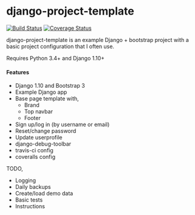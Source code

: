 # django-project-template
[![Build Status](https://travis-ci.org/bartromgens/django-project-template.svg?branch=master)](https://travis-ci.org/bartromgens/django-project-template) [![Coverage Status](https://coveralls.io/repos/github/bartromgens/django-project-template/badge.svg?branch=master)](https://coveralls.io/github/bartromgens/django-project-template?branch=master)

django-project-template is an example Django + bootstrap project with a basic project configuration that I often use. 

Requires Python 3.4+ and Django 1.10+

#### Features

- Django 1.10 and Bootstrap 3 
- Example Django app
- Base page template with,
  - Brand
  - Top navbar
  - Footer
- Sign up/log in (by username or email)
- Reset/change password
- Update userprofile
- django-debug-toolbar
- travis-ci config
- coveralls config

TODO,
- Logging
- Daily backups
- Create/load demo data
- Basic tests
- Instructions
